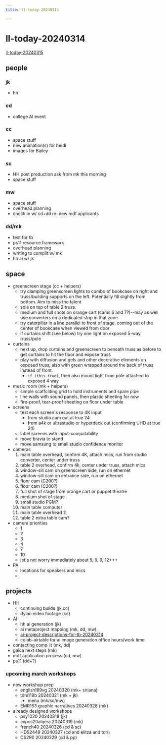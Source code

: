 ```yaml
---
title: ll-today-20240314

---
```


# ll-today-20240314

[ll-today-20240315](/rlI5Zy1XShuyqv6LQM6I7w)

## people

### jk
* hh
### cd
* college AI event
### cc
* space stuff
* new animation(s) for heidi
* images for Bailey
### sc
* HH post production ask from mk this morning
* space stuff
### mw
* space stuff
* overhead planning
* check in w/ cd+dd re: new mdf applicants
### dd/mk
* text for tb
* ps11 resource framework
* overhead planning
* writing to complit w/ mk
* hh ai w/ jk


## space

- greenscreen stage (cc + helpers)
    - try clamping greenscreen lights to combo of bookcase on right and truss/building supports on the left. Potentially fill slightly from bottom. Aim to miss the talent
    - sola on top of table 2 truss.
    - medium and full shots on orange cart (cams 6 and 7?)--may as well use converters on a dedicated strip in that zone
    - try caterpillar in a line parallel to front of stage, coming out of the center of bookcase when viewed from door
    - if curtains shift (see below) try one light on exposed 5-way truss/pole
- curtains
    - next up, drop curtains and greenscreen to beneath truss as before to get curtains to hit the floor and expose truss
    - play with diffusion and gels and other decorative elements on exposed truss, also with green wrapped around the back of truss instead of front.
        - `if (this.true)`, then also mount light from pole attached to exposed 4 way
- music room (mk + helpers)
    - simple scaffolding grid to hold instruments and spare pipe
    - line walls with sound panels, then plastic sheeting for now
    - fire-proof, tear-proof sheeting on floor under table
- screens
    - test each screen's response to 4K input
        - from studio cam out at true 24
        - from a4k or ultrastudio or hyperdeck out (confirming UHD at true 24)
    - label screens with input-compatability
    - move bravia to stand
    - move samsung to small studio confidence monitor
- cameras
    1. main table overhead, confirm 4K, attach mics, run from studio converter, center under truss
    2. table 2 overhead, confirm 4k, center under truss, attach mics
    3. window-sill cam on greenscreen side, run on ethernet
    4. window-sill cam on entrance side, run on ethernet
    5. floor cam (C200?)
    6. floor cam (C200?)
    7. full shot of stage from orange cart or puppet theatre
    8. medium shot of stage
    9. small studio PGM?
    10. main table computer
    11. main table overhead 2
    12. table 2 extra table cam?
- camera priorities
    - 1
    - 2
    - 3
    - 4
    - 7
    - 10
    - let's not worry immediately about 5, 6, 9, 12+++
- PA 
    - locations for speakers and mics
    - 

## projects
* HH
    * continuing builds (jk,cc)
    * dylan video footage (cc)
* AI
    * hh ai generation (jk)
    * ai metaproject mapping (mk, dd, mw)
    * [ai-project-descriptions-for-tb-20240314](/-iRTemQ2QEe0BPR_4UZdbg)
    * colab-airtable for ai image generation office hours/work time 
* contacting comp lit (mk, dd)
* gaica next steps (mk)
* mdf application process (cd, mw)
* ps11 (dd+?)

### upcoming march workshops
* new workshop prep 
    * english189vg 20240320 (mk+ siriana)
    * tdm119b 20240321 (mk + jk)
        * menu (mk/sc/mw)
    * EMR163 graphic narratives 20240328 (mk)
* already designed workshops
    * psy1020 20240318 (jk)
    * expos20alqera 20240319 (mk)
    * french40 20240326 (cd & sc)
    * HDS2449 20240327 (cd and elitza and tori)
    * CS290 20240329 (cd & pp)

